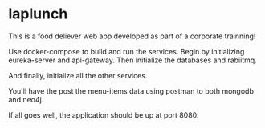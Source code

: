 # laplunch

This is a food deliever web app developed as part of a corporate trainning!

Use docker-compose to build and run the services. 
Begin by initializing eureka-server and api-gateway.
Then initialize the databases and rabiitmq.

And finally, initialize all the other services.

You'll have the post the menu-items data using postman to both mongodb and neo4j.

If all goes well, the application should be up at port 8080.

